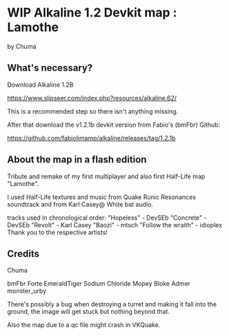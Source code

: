 # WIP Alkaline 1.2 Devkit map : Lamothe

by Chuma

## What's necessary?

Download Alkaline 1.2B

https://www.slipseer.com/index.php?resources/alkaline.62/

This is a recommended step so there isn't anything missing.

After that download the v1.2.1b devkit version from Fabio's (bmFbr) Github:

https://github.com/fabiolimamp/alkaline/releases/tag/1.2.1b



## About the map in a flash edition

Tribute and remake of my first multiplayer and also first Half-Life map "Lamothe".

I used Half-Life textures and music from Quake Runic Resonances soundtrack and from Karl Casey@ White bat audio.

tracks used in chronological order:
"Hopeless" - DevSEb
"Concrete" - DevSEb
"Revolt" - Karl Casey
"Baozi" - mtsch
"Follow the wraith" - idioplex
Thank you to the respective artists!


## Credits
Chuma

bmFbr
Forte
EmeraldTiger
Sodium Chloride
Mopey Bloke
Admer
monster_urby

There's possibly a bug when destroying a turret and making it fall into the ground, the image will get stuck but nothing beyond that.

Also the map due to a qc file might crash in VKQuake.

